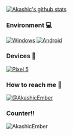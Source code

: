 [![Akashic's github stats](https://github-readme-stats.vercel.app/api?username=AkashicEmber&show_icons=true)](https://github.com/AkashicEmber)

### Environment 💻
[![Windows](https://img.shields.io/badge/Windows-00BBFF?style=flat-square&logo=Windows&logoColor=FFFFFF&labelColor=00BBFF)](https://www.microsoft.com/windows10)
[![Android](https://img.shields.io/badge/Android-00C000?style=flat-square&logo=android&logoColor=FFFFFF&labelColor=00C000)](https://www.android.com/)


### Devices 📱
[![Pixel 5](https://img.shields.io/badge/Pixel%205-00C000?style=flat-square&logo=google&logoColor=FFFFFF&labelColor=00C000)](https://store.google.com/)

### How to reach me 👋
[![@AkashicEmber](https://img.shields.io/badge/%40AkashicEmber-0088CC?style=flat-square&logo=telegram&logoColor=FFFFFF&labelColor=0088CC)](https://t.me/AkashicEmber)

### Counter!!

![AkashicEmber](https://count.getloli.com/get/@AkashicEmber?theme=asoul)
